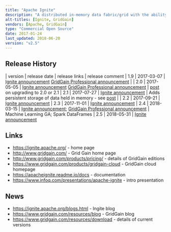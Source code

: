 ```yaml
---
title: "Apache Ignite"
description: "A distributed in-memory data fabric/grid with the ability to persist data to disk, supporting a number of use cases including a key value store (with SQL support), real time stream/event processing engine, arbitrary compute, long running service management, an in-memory HDFS compatible file system for acceleration of Hadoop jobs, an in-memory machine learning grid and in-memory shared Spark RDDs and Data Frames.  An Apache project, graduating in September 2015, having been originally donated by GridGain from their In-Memory Data Fabric product launched in 2007. Java based, with development lead by GridGain who also supply commercial support (as GridGain Professional with ongoing Q&A and bug fixes before they're included in Ignite) along with GridGain Enterprise and Ultimate (which includes extra features such as a management GUI, enterprise security, rolling upgrades, backup and recovery) and GridGain Cloud (beta)."
alt-titles: [Ignite, GridGain]
vendors: [Apache, GridGain]
type: "Commercial Open Source"
date: 2017-01-24
last_updated: 2018-06-20
version: "v2.5"
---
```

## Release History

| version | release date | release links | release comment
| 1.9 | 2017-03-07 | [Ignite announcement](https://blogs.apache.org/ignite/entry/apache-ignite-1-9-released) [GridGain Professional announcement](https://www.gridgain.com/resources/blog/gridgain-professional-edition-19-improves-performance-adds-kubernetesr-support-and) |
| 2.0 | 2017-05-05 | [Ignite announcement](https://blogs.apache.org/ignite/entry/apache-ignite-2-0-redesigned) [GridGain Professional announcement](https://www.gridgain.com/resources/blog/gridgain-professional-edition-20-released-today) | [post](https://www.gridgain.com/resources/blog/what-you-need-know-about-apacher-ignitetm-20-21) on upgrading to 2.0 or 2.1
| 2.1 | 2017-07-27 | [Ignite announcement](https://blogs.apache.org/ignite/entry/apache-ignite-2-1-a) | Adds persistent storage of data held in memory - see [post](https://www.gridgain.com/resources/blog/apacher-ignitetm-native-persistence-what-about-data-recovery-solved) |
| 2.2 | 2017-09-21 | [Ignite announcement](http://mail-archives.apache.org/mod_mbox/www-announce/201709.mbox/%3C68C2E42E-117B-46CF-A854-2C0D89172E9B@apache.org%3E)
| 2.3 | 2017-11-01 | [Ignite announcement](https://blogs.apache.org/ignite/entry/apache-ignite-2-3-more)
| 2.4 | 2018-03-15 | [Ignite announcement](https://blogs.apache.org/ignite/entry/apache-ignite-2-4-brings); [GridGain Professional announcement](https://www.gridgain.com/resources/blog/gridgain-professional-edition-24-now-available) | Machine Learning GA; Spark DataFrames
| 2.5 | 2018-05-31 | [Ignite announcement](https://blogs.apache.org/ignite/entry/apache-ignite-2-5-scaling)

## Links

* <https://ignite.apache.org/> - home page
* <http://www.gridgain.com/> - Grid Gain home page
* <http://www.gridgain.com/products/pricing/> - details of GridGain editions
* <https://www.gridgain.com/products/gridgain-cloud> - GridGain cloud homepage
* <https://apacheignite.readme.io/docs> - documentation
* <https://www.infoq.com/presentations/apache-ignite> - intro presentation

## News

* <https://ignite.apache.org/blogs.html> - Ingite blog
* <https://www.gridgain.com/resources/blog> - GridGain blog
* <https://www.gridgain.com/resources/download> - details of current versions